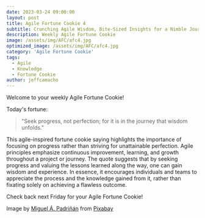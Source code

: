 ```yaml
---
date: 2023-03-24 09:00:00
layout: post
title: Agile Fortune Cookie 4
subtitle: Crunching Agile Wisdom, Bite-Sized Insights for a Nimble Journey
description: Weekly Agile Fortune Cookie
image: /assets/img/AFC/afc4.jpg
optimized_image: /assets/img/AFC/afc4.jpg
category: 'Agile Fortune Cookie'
tags:
  - Agile
  - Knowledge
  - Fortune Cookie
author: jeffcamacho
---
```


Welcome to your weekly Agile Fortune Cookie!

Today's fortune:

> "Seek progress, not perfection; for it is in the journey that wisdom unfolds."

This agile-inspired fortune cookie saying highlights the importance of focusing on progress rather than striving for unattainable perfection. Agile principles emphasize continuous improvement, learning, and growth throughout a project or journey. The quote suggests that by seeking progress and valuing the lessons learned along the way, one can gain wisdom and experience. In essence, it encourages individuals and teams to appreciate the process and the knowledge gained from it, rather than fixating solely on achieving a flawless outcome.

Check back next Friday for your Agile Fortune Cookie!

Image by <a href="https://pixabay.com/users/padrinan-1694659/?utm_source=link-attribution&amp;utm_medium=referral&amp;utm_campaign=image&amp;utm_content=3087577">Miguel Á. Padriñán</a> from <a href="https://pixabay.com//?utm_source=link-attribution&amp;utm_medium=referral&amp;utm_campaign=image&amp;utm_content=3087577">Pixabay</a>  